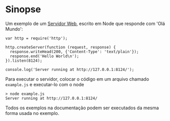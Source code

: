# Sinopse

<!--type=misc-->

Um exemplo de um [Servidor Web](http.html), escrito em Node que responde com 'Olá
Mundo':

    var http = require('http');

    http.createServer(function (request, response) {
      response.writeHead(200, {'Content-Type': 'text/plain'});
      response.end('Hello World\n');
    }).listen(8124);

    console.log('Server running at http://127.0.0.1:8124/');

Para executar o servidor, colocar o código em um arquivo chamado `example.js` e executar-lo com o node

    > node example.js
    Server running at http://127.0.0.1:8124/

Todos os exemplos na documentação podem ser executados da mesma forma usada no exemplo.
